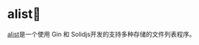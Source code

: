 # alist💾


<!-- ![](logo.svg) -->

[alist](https://alist.nn.ci/)是一个使用 Gin 和 Solidjs开发的支持多种存储的文件列表程序。
